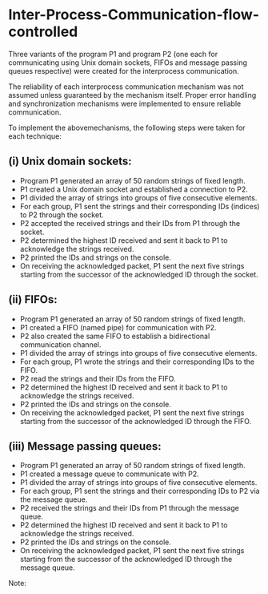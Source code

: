 # Inter-Process-Communication-flow-controlled
Three variants of the program P1 and program P2 (one each for communicating using Unix domain sockets, FIFOs and message passing queues respective) were created for the interprocess communication.

The reliability of each interprocess communication mechanism was not assumed unless guaranteed by the mechanism itself. Proper error handling and synchronization mechanisms were implemented to ensure reliable communication.


To implement the abovemechanisms, the following steps were taken for each technique:

## (i) Unix domain sockets:

- Program P1 generated an array of 50 random strings of fixed length.
- P1 created a Unix domain socket and established a connection to P2.
- P1 divided the array of strings into groups of five consecutive elements.
- For each group, P1 sent the strings and their corresponding IDs (indices) to P2 through the socket.
- P2 accepted the received strings and their IDs from P1 through the socket.
- P2 determined the highest ID received and sent it back to P1 to acknowledge the strings received.
- P2 printed the IDs and strings on the console.
- On receiving the acknowledged packet, P1 sent the next five strings starting from the successor of the acknowledged ID through the socket.

## (ii) FIFOs:

- Program P1 generated an array of 50 random strings of fixed length.
- P1 created a FIFO (named pipe) for communication with P2.
- P2 also created the same FIFO to establish a bidirectional communication channel.
- P1 divided the array of strings into groups of five consecutive elements.
- For each group, P1 wrote the strings and their corresponding IDs to the FIFO.
- P2 read the strings and their IDs from the FIFO.
- P2 determined the highest ID received and sent it back to P1 to acknowledge the strings received.
- P2 printed the IDs and strings on the console.
- On receiving the acknowledged packet, P1 sent the next five strings starting from the successor of the acknowledged ID through the FIFO.

## (iii) Message passing queues:

- Program P1 generated an array of 50 random strings of fixed length.
- P1 created a message queue to communicate with P2.
- P1 divided the array of strings into groups of five consecutive elements.
- For each group, P1 sent the strings and their corresponding IDs to P2 via the message queue.
- P2 received the strings and their IDs from P1 through the message queue.
- P2 determined the highest ID received and sent it back to P1 to acknowledge the strings received.
- P2 printed the IDs and strings on the console.
- On receiving the acknowledged packet, P1 sent the next five strings starting from the successor of the acknowledged ID through the message queue.

Note: 
